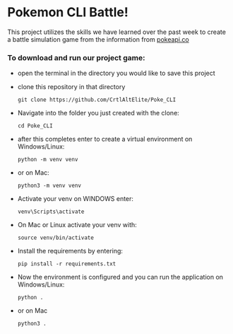 # Pokemon CLI Battle!

This project utilizes the skills we have learned over the past week to create a
battle simulation game from the information from [pokeapi.co](https://pokeapi.co/)

### To download and run our project game:
- open the terminal in the directory you would like to save this project

- clone this repository in that directory

    ```
    git clone https://github.com/CrtlAltElite/Poke_CLI
    ```

- Navigate into the folder you just created with the clone:

    ```
    cd Poke_CLI 
    ```

- after this completes enter to create a virtual environment on Windows/Linux:

    ```
    python -m venv venv
    ```

- or on Mac:

    ```
    python3 -m venv venv
    ```


- Activate your venv on WINDOWS enter:

    ```
    venv\Scripts\activate
    ```

- On Mac or Linux activate your venv with:

    ```
    source venv/bin/activate
    ```

- Install the requirements by entering:

    ```
    pip install -r requirements.txt
    ```

- Now the environment is configured and you can run the application on Windows/Linux:

    ```
    python .
    ```

- or on Mac

    ```
    python3 .
    ```
    

